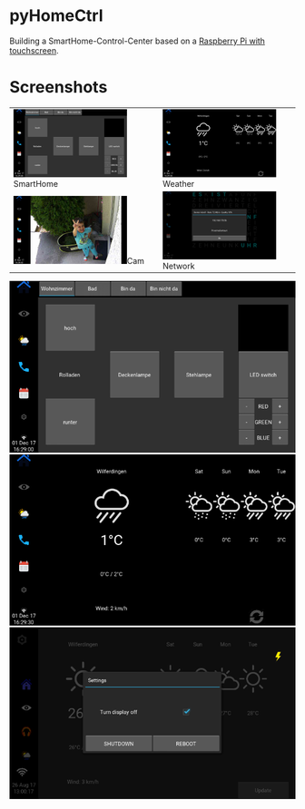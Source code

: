 # pyHomeCtrl

Building a SmartHome-Control-Center based on a [Raspberry Pi with touchscreen](https://www.amazon.de/gp/product/B01LZNCZ3A).


# Screenshots
<table>
    <tr>
        <td><img src="doc/pyHomeCtrl_SmartHome.png" style="width: 200px;">SmartHome</img></td>
        <td><img src="doc/pyHomeCtrl_Weather.png" style="width: 200px;">Weather</img></td>
    </tr>
    <tr>
        <td><img src="doc/pyHomeCtrl_Cam.png" style="width: 200px;">Cam</img></td>
        <td><img src="doc/pyHomeCtrl_Network.png" style="width: 200px;">Network</img></td>
    </tr>
</table>

![SmartHome](https://raw.githubusercontent.com/ThomasHangstoerfer/pyHomeCtrl/master/doc/pyHomeCtrl_SmartHome.png)
![Weather](https://raw.githubusercontent.com/ThomasHangstoerfer/pyHomeCtrl/master/doc/pyHomeCtrl_Weather.png)
![Settings](https://raw.githubusercontent.com/ThomasHangstoerfer/pyHomeCtrl/master/doc/pyHomeCtrl_Settings.png)

